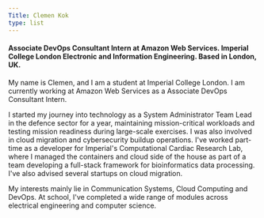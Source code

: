 ```yaml
---
Title: Clemen Kok
type: list
---
```



#### Associate DevOps Consultant Intern at Amazon Web Services. Imperial College London Electronic and Information Engineering. Based in London, UK.

My name is Clemen, and I am a student at Imperial College London. I am currently working at Amazon Web Services as a Associate DevOps Consultant Intern.   

I started my journey into technology as a System Administrator Team Lead in the defence sector for a year, maintaining mission-critical workloads and testing mission readiness during large-scale exercises. I was also involved in cloud migration and cybersecurity buildup operations. I've worked part-time as a developer for Imperial's Computational Cardiac Research Lab, where I managed the containers and cloud side of the house as part of a team developing a full-stack framework for bioinformatics data processing. I've also advised several startups on cloud migration.    

My interests mainly lie in Communication Systems, Cloud Computing and DevOps. At school, I've completed a wide range of modules across electrical engineering and computer science.  


<!-- #### Email
For enquiries or longer messages, please email me. -->



